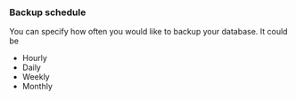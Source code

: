 <!-- post: -->


### Backup schedule

You can specify how often you would like to backup your database. It could be

- Hourly 
- Daily 
- Weekly 
- Monthly 

